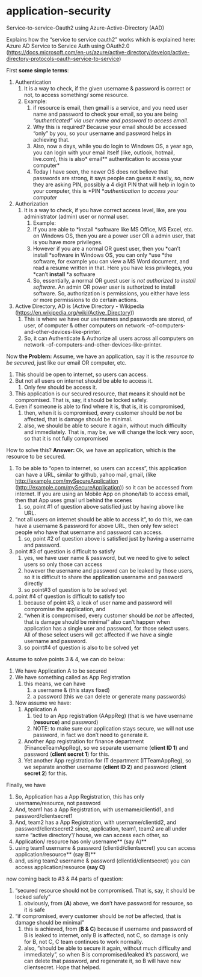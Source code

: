 # application-security

Service-to-service-Oauth2
using Azure-Active-Directory (AAD)

Explains how the “service to service oauth2” works
	which is explained here:
	Azure AD Service to Service Auth using OAuth2.0 (https://docs.microsoft.com/en-us/azure/active-directory/develop/active-directory-protocols-oauth-service-to-service)

First **some simple terms**:
1. Authentication
    1. It is a way to check, if the given username & password is correct or not, to access something/ some resource.
    2. Example: 
        1. if resource is email, then gmail is a service, and you need user name and password to check your email, so you are being *“authenticated” via user name and password to access email*.
        2. Why this is required? Because your email should be accessed “only” by you, so your username and password helps in achieving that.
        3. Also, now a days, while you do login to Windows OS, a year ago, you can login with your email itself (like, outlook, hotmail, live.com), this is also* email** authentication to access your computer*
        4. Today I have seen, the newer OS does not believe that passwords are strong, it says people can guess it easily, so, now they are asking PIN, possibly a 4 digit PIN that will help in login to your computer, this is *PIN **authentication to access your computer*
2. Authorization
    1. It is a way to check, if you have correct access level, like, are you administrator (admin) user or normal user.
        1. Example:
        2. If you are able to *install *software like MS Office, MS Excel, etc. on Windows OS, then you are a power user OR a admin user, that is you have more privileges.
        3. However if you are a normal OR guest user, then you *can’t install *software in Windows OS, you can only *use *the software, for example you can view a MS Word document, and read a resume written in that. Here you have less privileges, you *can’t **install** *a software
        4. So, essentially, a normal OR guest user is *not authorized to install software*. An admin OR power user is authorized to install software. So, authorization is permissions, you either have less or more permissions to do certain actions.
3. Active Directory, AD is (Active Directory - Wikipedia (https://en.wikipedia.org/wiki/Active_Directory))
    1. This is where we have our usernames and passwords are stored, of user, of computer & other computers on network -of-computers-and-other-devices-like-printer.
    2. So, it can Authenticate & Authorize all users across all computers on network -of-computers-and-other-devices-like-printer.

Now
**the Problem:**
Assume, we have an application, say it is the *resource to be secured*, just like our email OR computer, etc.
1. This should be open to internet, so users can access.
2. But not all users on internet should be able to access it.
    1. Only few should be access it.
3. This application is our secured resource, that means it should not be compromised. That is, say, it should be locked safely.
4. Even if someone is able to find where it is, that is, it is compromised,
    1. then, when it is compromised, every customer should be *not* be affected, that is damage should be minimal.
    2. also, we should be able to secure it again, without much difficulty and immediately. That is, may be, we will change the lock very soon, so that it is not fully compromised

How to solve this?
**Answer:**
Ok, we have an application, which is the resource to be secured.
1. To be able to “open to internet, so users can access”, this application can have a URL, similar to github, yahoo mail, gmail, (like http://example.com/mySecureApplication (http://example.com/mySecureApplication)) so it can be accessed from internet. If you are using an Mobile App on phone/tab to access email, then that App uses gmail url behind the scenes
    1. so, point #1 of question above satisfied just by having above like URL.
2. “not all users on internet should be able to access it”, to do this, we can have a username & password for above URL, then only few select people who have that username and password can access.
    1. so, point #2 of question above is satisfied just by having a username and password.
3. point #3 of question is difficult to satisfy
    1. yes, we have user name & password, but we need to give to select users so only those can access
    2. however the username and password can be leaked by those users, so it is difficult to share the application username and password directly
    3. so point#3 of question is to be solved yet
4. point #4 of question is difficult to satisfy too
    1. because of point #3, a leak of user name and password will compromise the application, and 
    2. “when it is compromised, every customer should be *not* be affected, that is damage should be minimal” also can’t happen when application has a single user and password, for those select users. All of those select users will get affected if we have a single username and password.
    3. so point#4 of question is also to be solved yet

Assume to solve points 3 & 4, we can do below:
1. We have Application A to be secured
2. We have something called as App Registration
    1. this means, we can have
        1. a username & (this stays fixed)
        2. a password (this we can delete or generate many passwords)
3. Now assume we have:
    1. Application A
        1. tied to an App registration (AAppReg) (that is we have username (**resource**) and password)
        2. NOTE: to make sure our application stays secure, we will not use password, in fact we don’t need to generate it.
    2. Another App registration for finance department (FinanceTeamAppReg), so we separate username (**client ID 1**) and password (**client secret 1**) for this.
    3. Yet another App registration for IT department (ITTeamAppReg), so we separate another username (**client ID 2**) and password (**client secret 2**) for this.

Finally, we have
1. So, Application has a App Registration, this has only username/resource, not password
2. And, team1 has a App Registration, with username/clientid1, and password/clientsecret1
3. And, team2 has a App Registration, with username/clientid2, and password/clientsecret2
since, application, team1, team2 are all under same “active directory”/ house, we can access each other, so
1. Application/ resource has only username** (say A)**
2. using team1 username & password (clientid/clientsecret) you can access application/resource** (say B)**
3. and, using team2 username & password (clientid/clientsecret) you can access application/resource **(say C)**

now coming back to  #3 & #4 parts of question:
1. “secured resource should not be compromised. That is, say, it should be locked safely”
    1. obviously, from (**A**) above, we don’t have password for resource, so it is safe
2. “if compromised, every customer should be *not* be affected, that is damage should be minimal”
    1. this is achieved, from (**B & C**) because if username and password of B is leaked to internet, only B is affected, not C, so damage is only for B, not C, C team continues to work normally.
    2. also, “should be able to secure it again, without much difficulty and immediately”, so when B is compromised/leaked it’s password, we can delete that password, and regenerate it, so B will have new clientsecret.
Hope that helped.
